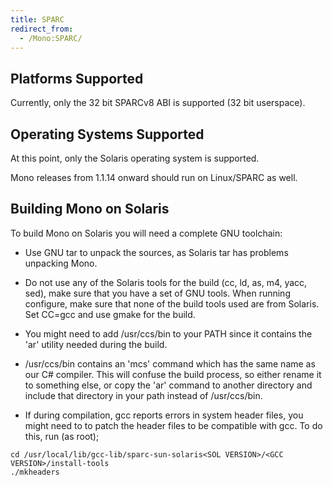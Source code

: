 ```yaml
---
title: SPARC
redirect_from:
  - /Mono:SPARC/
---
```


Platforms Supported
-------------------

Currently, only the 32 bit SPARCv8 ABI is supported (32 bit userspace).

Operating Systems Supported
---------------------------

At this point, only the Solaris operating system is supported.

Mono releases from 1.1.14 onward should run on Linux/SPARC as well.

Building Mono on Solaris
------------------------

To build Mono on Solaris you will need a complete GNU toolchain:

-   Use GNU tar to unpack the sources, as Solaris tar has problems unpacking Mono.

-   Do not use any of the Solaris tools for the build (cc, ld, as, m4, yacc, sed), make sure that you have a set of GNU tools. When running configure, make sure that none of the build tools used are from Solaris. Set CC=gcc and use gmake for the build.

-   You might need to add /usr/ccs/bin to your PATH since it contains the 'ar' utility needed during the build.

-   /usr/ccs/bin contains an 'mcs' command which has the same name as our C\# compiler. This will confuse the build process, so either rename it to something else, or copy the 'ar' command to another directory and include that directory in your path instead of /usr/ccs/bin.

-   If during compilation, gcc reports errors in system header files, you might need to to patch the header files to be compatible with gcc. To do this, run (as root);

<!-- -->

    cd /usr/local/lib/gcc-lib/sparc-sun-solaris<SOL VERSION>/<GCC VERSION>/install-tools
    ./mkheaders

